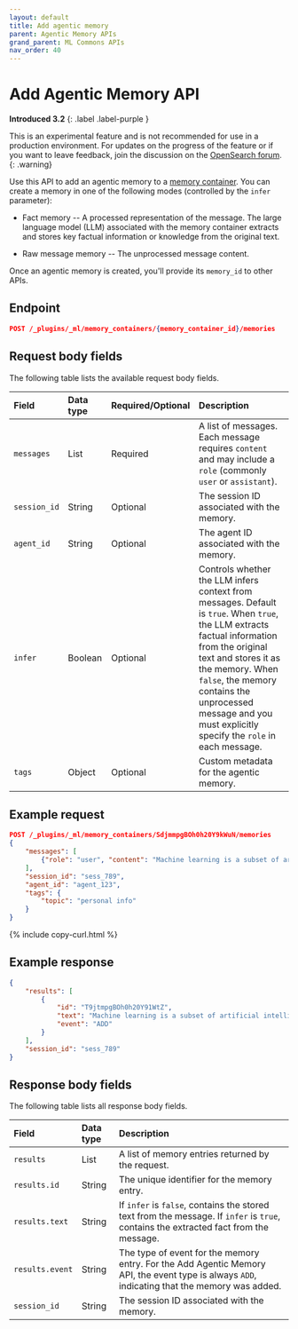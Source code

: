 ```yaml
---
layout: default
title: Add agentic memory
parent: Agentic Memory APIs
grand_parent: ML Commons APIs
nav_order: 40
---
```


# Add Agentic Memory API
**Introduced 3.2**
{: .label .label-purple }

This is an experimental feature and is not recommended for use in a production environment. For updates on the progress of the feature or if you want to leave feedback, join the discussion on the [OpenSearch forum](https://forum.opensearch.org/).    
{: .warning}

Use this API to add an agentic memory to a [memory container]({{site.url}}{{site.baseurl}}/ml-commons-plugin/api/agentic-memory-apis/create-memory-container). You can create a memory in one of the following modes (controlled by the `infer` parameter):

- Fact memory -- A processed representation of the message. The large language model (LLM) associated with the memory container extracts and stores key factual information or knowledge from the original text.

- Raw message memory -- The unprocessed message content.

Once an agentic memory is created, you'll provide its `memory_id` to other APIs.

## Endpoint

```json
POST /_plugins/_ml/memory_containers/{memory_container_id}/memories
```

## Request body fields

The following table lists the available request body fields.

Field | Data type | Required/Optional | Description
:--- | :--- | :--- | :---
`messages` | List | Required | A list of messages. Each message requires `content` and may include a `role` (commonly `user` or `assistant`).
`session_id` | String | Optional | The session ID associated with the memory.
`agent_id` | String | Optional | The agent ID associated with the memory.
`infer` | Boolean | Optional | Controls whether the LLM infers context from messages. Default is `true`. When `true`, the LLM extracts factual information from the original text and stores it as the memory. When `false`, the memory contains the unprocessed message and you must explicitly specify the `role` in each message. 
`tags` | Object | Optional | Custom metadata for the agentic memory.

## Example request

```json
POST /_plugins/_ml/memory_containers/SdjmmpgBOh0h20Y9kWuN/memories
{
    "messages": [
        {"role": "user", "content": "Machine learning is a subset of artificial intelligence"}
    ],
    "session_id": "sess_789",
    "agent_id": "agent_123",
    "tags": {
        "topic": "personal info"
    }
}
```
{% include copy-curl.html %}

## Example response

```json
{
    "results": [
        {
            "id": "T9jtmpgBOh0h20Y91WtZ",
            "text": "Machine learning is a subset of artificial intelligence",
            "event": "ADD"
        }
    ],
    "session_id": "sess_789"
}
```

## Response body fields

The following table lists all response body fields.

| Field           | Data type | Description                                                                                       |
| :-------------- | :-------- | :------------------------------------------------------------------------------------------------ |
| `results`       | List      | A list of memory entries returned by the request.                                                 |
| `results.id`    | String    | The unique identifier for the memory entry.                                                       |
| `results.text`  | String    | If `infer` is `false`, contains the stored text from the message. If `infer` is `true`, contains the extracted fact from the message.             |
| `results.event` | String    | The type of event for the memory entry. For the Add Agentic Memory API, the event type is always `ADD`, indicating that the memory was added. |
| `session_id`    | String    | The session ID associated with the memory.                                    |
